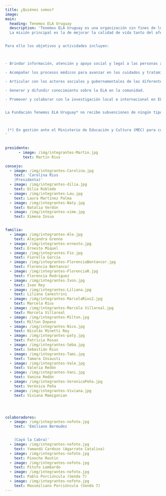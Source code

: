 ```yaml
---
title: ¿Quiénes somos?
image:
main:
  heading: Tenemos ELA Uruguay
  description: 'Tenemos ELA Uruguay es una organización sin fines de lucro compuesta por personas afectadas con Esclerosis Lateral Amiotrófica, familiares y amigos.
  La misión principal es la de mejorar la calidad de vida tanto del afectado como de su familia y cuidadores.


Para ello los objetivos y actividades incluyen:



- Brindar información, atención y apoyo social y legal a las personas afectadas, sus familias y cuidadores.

- Acompañar los procesos médicos para avanzar en los cuidados y tratamientos multidisciplinarios; así como promover la capacitación permanente.

- Articular con los actores sociales y gubernamentales de las diferentes áreas temáticas que abarca la ELA: Salud, Cuidados Paliativos y Discapacidad.

- Generar y difundir conocimiento sobre la ELA en la comunidad.

- Promover y colaborar con la investigación local e internacional en ELA.  


La Fundación Tenemos ELA Uruguay* no recibe subvenciones de ningún tipo, por lo cual se financia exclusivamente a través de donaciones.



 (*) En gestión ante el Ministerio de Educación y Cultura (MEC) para configurar el estatuto de fundación.  Trámite 394 /15.
'


presidente:
      - image: /img/integrantes-Martin.jpg
        text: Martin Rius

consejo:
  - image: /img/integrantes-Carolina.jpg
    text: 'Carolina Rius
    (Presidenta)'
  - image: /img/integrantes-dilia.jpg
    text: Dilia Robledo
  - image: /img/integrantes-Lau.jpg
    text: Laura Martínez Palma
  - image: /img/integrantes-Naty.jpg
    text: Natalia Verdún
  - image: /img/integrantes-xime.jpg
    text: Ximena Insua


familia:
  - image: /img/integrantes-Ale.jpg
    text: Alejandra Grenno
  - image: /img/integrantes-ernesto.jpg
    text: Ernesto Miquel
  - image: /img/integrantes-Fio.jpg
    text: Fiorella García  
  - image: /img/integrantes-FlorenciaBentancor.jpg
    text: Florencia Bentancor
  - image: /img/integrantes-FlorenciaR.jpg
    text: Florencia Rodríguez
  - image: /img/integrantes-Ivon.jpg
    text: Ivon Rey
  - image: /img/integrantes-Liliana.jpg
    text: Liliana Canestrini
  - image: /img/integrantes-MarcelaRius2.jpg
    text: Marcela Rius
  - image: /img/integrantes-Marcela Villareal.jpg
    text: Marcela Villareal
  - image: /img/integrantes-Milton.jpg
    text: Milton Dopeso
  - image: /img/integrantes-Nico.jpg
    text: Nicolás Minetti Rey
  - image: /img/integrantes-paty.jpg
    text: Patricia Rosas
  - image: /img/integrantes-Seba.jpg
    text: Sebastián Rius
  - image: /img/integrantes-Tami.jpg
    text: Tamara Insausti
  - image: /img/integrantes-Vale.jpg     
    text: Valeria Redón
  - image: /img/integrantes-Vani.jpg
    text: Vanina Redón
  - image: /img/integrantes-VeronicaPeña.jpg
    text: Verónica Peña
  - image: /img/integrantes-Viviana.jpg
    text: Viviana Mamigonian




colaboradores:
  - image: /img/integrantes-nofoto.jpg
    text: 'Emiliano Bermudez


    (Cayó la Cabra)'
  - image: /img/integrantes-nofoto.jpg
    text: Yamandú Cardozo (Agarrate Catalina)
  - image: /img/integrantes-nofoto.jpg
    text: Pinocho Routin
  - image: /img/integrantes-nofoto.jpg
    text: Pitufo Lombardo
  - image: /img/integrantes-nofoto.jpg
    text: Pablo Porciúncula (Senda 7)
  - image: /img/integrantes-nofoto.jpg
    text: Maximiliano Porciúncula (Senda 7)
---
```

